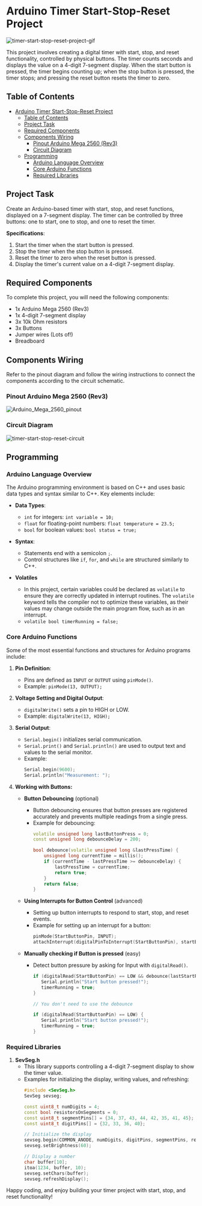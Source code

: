 # Arduino Timer Start-Stop-Reset Project

<!-- ![timer-start-stop-reset-project-image](assets/timer-start-stop-reset.png) -->

![timer-start-stop-reset-project-gif](assets/timer-start-stop-reset.gif)

This project involves creating a digital timer with start, stop, and reset functionality, controlled by physical buttons. The timer counts seconds and displays the value on a 4-digit 7-segment display. When the start button is pressed, the timer begins counting up; when the stop button is pressed, the timer stops; and pressing the reset button resets the timer to zero.

## Table of Contents
- [Arduino Timer Start-Stop-Reset Project](#arduino-timer-start-stop-reset-project)
  - [Table of Contents](#table-of-contents)
  - [Project Task](#project-task)
  - [Required Components](#required-components)
  - [Components Wiring](#components-wiring)
    - [Pinout Arduino Mega 2560 (Rev3)](#pinout-arduino-mega-2560-rev3)
    - [Circuit Diagram](#circuit-diagram)
  - [Programming](#programming)
    - [Arduino Language Overview](#arduino-language-overview)
    - [Core Arduino Functions](#core-arduino-functions)
    - [Required Libraries](#required-libraries)

## Project Task
Create an Arduino-based timer with start, stop, and reset functions, displayed on a 7-segment display. The timer can be controlled by three buttons: one to start, one to stop, and one to reset the timer.

**Specifications**:
1. Start the timer when the start button is pressed.
2. Stop the timer when the stop button is pressed.
3. Reset the timer to zero when the reset button is pressed.
4. Display the timer's current value on a 4-digit 7-segment display.

## Required Components
To complete this project, you will need the following components:

- 1x Arduino Mega 2560 (Rev3)
- 1x 4-digit 7-segment display
- 3x 10k Ohm resistors
- 3x Buttons
- Jumper wires (Lots of!)
- Breadboard

## Components Wiring
Refer to the pinout diagram and follow the wiring instructions to connect the components according to the circuit schematic.

### Pinout Arduino Mega 2560 (Rev3)
![Arduino_Mega_2560_pinout](assets/Arduino_Mega_2560_Pinout.png)

### Circuit Diagram
![timer-start-stop-reset-circuit](assets/timer-start-stop-reset_Steckplatine.png)

## Programming

### Arduino Language Overview
The Arduino programming environment is based on C++ and uses basic data types and syntax similar to C++. Key elements include:

- **Data Types**:
  - `int` for integers: `int variable = 10;`
  - `float` for floating-point numbers: `float temperature = 23.5;`
  - `bool` for boolean values: `bool status = true;`

- **Syntax**: 
  - Statements end with a semicolon `;`.
  - Control structures like `if`, `for`, and `while` are structured similarly to C++.

- **Volatiles**
  - In this project, certain variables could be declared as `volatile` to ensure they are correctly updated in interrupt routines. The `volatile` keyword tells the compiler not to optimize these variables, as their values may change outside the main program flow, such as in an interrupt.
  - `volatile bool timerRunning = false;`


### Core Arduino Functions

Some of the most essential functions and structures for Arduino programs include:

1. **Pin Definition**:
   - Pins are defined as `INPUT` or `OUTPUT` using `pinMode()`.
   - Example: `pinMode(13, OUTPUT);`

2. **Voltage Setting and Digital Output**:
   - `digitalWrite()` sets a pin to HIGH or LOW.
   - Example: `digitalWrite(13, HIGH);`

3. **Serial Output**:
   - `Serial.begin()` initializes serial communication.
   - `Serial.print()` and `Serial.println()` are used to output text and values to the serial monitor.
   - Example:
     ```cpp
     Serial.begin(9600);
     Serial.println("Measurement: ");
     ```
4. **Working with Buttons:**

   - **Button Debouncing** (optional)
      - Button debouncing ensures that button presses are registered accurately and prevents multiple readings from a single press.
      - Example for debouncing:
        ```cpp
        volatile unsigned long lastButtonPress = 0;
        const unsigned long debounceDelay = 200;

        bool debounce(volatile unsigned long &lastPressTime) {
            unsigned long currentTime = millis();
            if (currentTime - lastPressTime >= debounceDelay) {
                lastPressTime = currentTime;
                return true;
            }
            return false;
        }
        ```

   - **Using Interrupts for Button Control** (advanced)
      - Setting up button interrupts to respond to start, stop, and reset events.
      - Example for setting up an interrupt for a button:
        ```cpp
        pinMode(StartButtonPin, INPUT);
        attachInterrupt(digitalPinToInterrupt(StartButtonPin), startButtonReleased, FALLING);
        ```
   - **Manually checking if Button is pressed** (easy)
      - Detect button pressure by asking for Input with `digitalRead()`.
        ```cpp
        if (digitalRead(StartButtonPin) == LOW && debounce(lastStartPress)) {
           Serial.println("Start button pressed!");
           timerRunning = true;
        }

        // You don't need to use the debounce

        if (digitalRead(StartButtonPin) == LOW) {
           Serial.println("Start button pressed!");
           timerRunning = true;
        }
        ```   

### Required Libraries

1. **SevSeg.h**
   - This library supports controlling a 4-digit 7-segment display to show the timer value.
   - Examples for initializing the display, writing values, and refreshing:
     ```cpp
     #include <SevSeg.h>
     SevSeg sevseg;

     const uint8_t numDigits = 4;  
     const bool resistorsOnSegments = 0; 
     const uint8_t segmentPins[] = {34, 37, 43, 44, 42, 35, 41, 45};
     const uint8_t digitPins[] = {32, 33, 36, 40};

     // Initialize the display
     sevseg.begin(COMMON_ANODE, numDigits, digitPins, segmentPins, resistorsOnSegments);
     sevseg.setBrightness(60);

     // Display a number
     char buffer[10];
     itoa(1234, buffer, 10);
     sevseg.setChars(buffer);
     sevseg.refreshDisplay();
     ```

Happy coding, and enjoy building your timer project with start, stop, and reset functionality!
